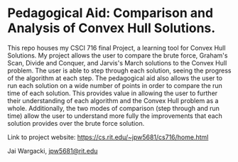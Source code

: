 # Pedagogical Aid: Comparison and Analysis of Convex Hull Solutions.

This repo houses my CSCI 716 final Project, a learning tool for Convex Hull Solutions. 
My project allows the user to compare the brute force, Graham's Scan, Divide and Conquer,
and Jarvis's March solutions to the Convex Hull problem. The user is able 
to step through each solution, seeing the progress of the algorithm at each
step. The pedagogical aid also allows the user to run each solution on 
a wide number of points in order to compare the run time of each solution.
This provides value in allowing the user to further their understanding of
each algorithm and the Convex Hull problem as a whole. Additionally, the 
two modes of comparison (step through and run time) allow the user to
understand more fully the improvements that each solution provides over
the brute force solution.

Link to project website: https://cs.rit.edu/~jpw5681/cs716/home.html

Jai Wargacki, jpw5681@rit.edu
